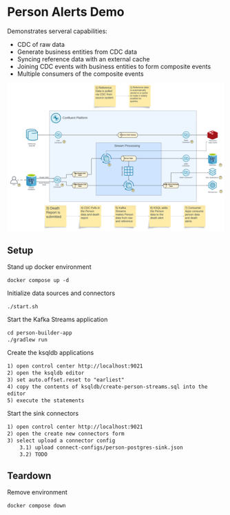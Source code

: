 # Person Alerts Demo

Demonstrates serveral capabilities:
- CDC of raw data
- Generate business entities from CDC data
- Syncing reference data with an external cache
- Joining CDC events with business entities to form composite events
- Multiple consumers of the composite events

![Demo Workflow](Person-Alerts-Demo.png)

## Setup
Stand up docker environment

    docker compose up -d

Initialize data sources and connectors

    ./start.sh

Start the Kafka Streams application

    cd person-builder-app
    ./gradlew run

Create the ksqldb applications

    1) open control center http://localhost:9021
    2) open the ksqldb editor
    3) set auto.offset.reset to "earliest"
    4) copy the contents of ksqldb/create-person-streams.sql into the editor
    5) execute the statements

Start the sink connectors

    1) open control center http://localhost:9021
    2) open the create new connectors form
    3) select upload a connector config
        3.1) upload connect-configs/person-postgres-sink.json
        3.2) TODO

## Teardown
Remove environment

    docker compose down